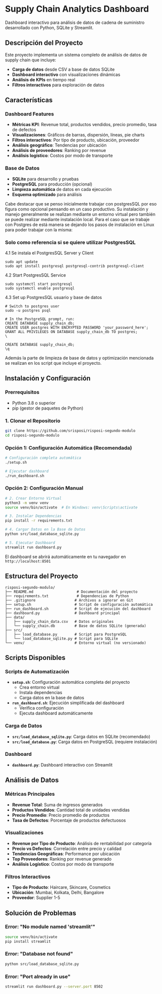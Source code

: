 # Supply Chain Analytics Dashboard

Dashboard interactivo para análisis de datos de cadena de suministro desarrollado con Python, SQLite y Streamlit.

## Descripción del Proyecto

Este proyecto implementa un sistema completo de análisis de datos de supply chain que incluye:

- **Carga de datos** desde CSV a base de datos SQLite
- **Dashboard interactivo** con visualizaciones dinámicas
- **Análisis de KPIs** en tiempo real
- **Filtros interactivos** para exploración de datos

## Características

### Dashboard Features
- **Métricas KPI**: Revenue total, productos vendidos, precio promedio, tasa de defectos
- **Visualizaciones**: Gráficos de barras, dispersión, líneas, pie charts
- **Filtros interactivos**: Por tipo de producto, ubicación, proveedor
- **Análisis geográfico**: Tendencias por ubicación
- **Análisis de proveedores**: Ranking por revenue
- **Análisis logístico**: Costos por modo de transporte

### Base de Datos
- **SQLite** para desarrollo y pruebas
- **PostgreSQL** para producción (opcional)
- **Limpieza automática** de datos en cada ejecución
- **Esquema optimizado** para análisis

Cabe destacar que se penso inicialmente trabajar con postgresSQL por eso figura como opcional pensando en un caso productivo. Su instalación y manejo generalmente se realizan mediante un entorno virtual pero también se puede realizar mediante instalación local. Para el caso que se trabaje con Postgres de está manera se dejando los pasos de instalación en Linux para poder trabajar con la misma:

### Solo como referencia si se quiere utilizar PostgresSQL

4.1 Se instala el PostgresSQL Server y Client
```
sudo apt update
sudo apt install postgresql postgresql-contrib postgresql-client
```
4.2 Start PostgresSQL Service
```
sudo systemctl start postgresql
sudo systemctl enable postgresql
```
4.3 Set up PostgresSQL usuario y base de datos
```
# Switch to postgres user
sudo -u postgres psql

# In the PostgreSQL prompt, run:
CREATE DATABASE supply_chain_db;
CREATE USER postgres WITH ENCRYPTED PASSWORD 'your_password_here';
GRANT ALL PRIVILEGES ON DATABASE supply_chain_db TO postgres;
\
```

```psql -U postgres
CREATE DATABASE supply_chain_db;
\q
```

Además la parte de limpieza de base de datos y optimización mencionada se realizan en los script que incluye el proyecto.

## Instalación y Configuración

### Prerrequisitos
- Python 3.8 o superior
- pip (gestor de paquetes de Python)

### 1. Clonar el Repositorio
```bash
git clone https://github.com/srisposi/risposi-segundo-modulo
cd risposi-segundo-modulo
```

### Opción 1: Configuración Automática (Recomendada)
```bash
# Configuración completa automática
./setup.sh

# Ejecutar dashboard
./run_dashboard.sh
```

### Opción 2: Configuración Manual
```bash
# 2. Crear Entorno Virtual
python3 -m venv venv
source venv/bin/activate  # En Windows: venv\Scripts\activate

# 3. Instalar Dependencias
pip install -r requirements.txt

# 4. Cargar Datos en la Base de Datos
python src/load_database_sqlite.py

# 5. Ejecutar Dashboard
streamlit run dashboard.py
```

El dashboard se abrirá automáticamente en tu navegador en `http://localhost:8501`

## Estructura del Proyecto

```
risposi-segundo-modulo/
├── README.md                    # Documentación del proyecto
├── requirements.txt             # Dependencias de Python
├── .gitignore                  # Archivos a ignorar en Git
├── setup.sh                    # Script de configuración automática
├── run_dashboard.sh            # Script de ejecución del dashboard
├── dashboard.py                # Dashboard principal
├── data/
│   ├── supply_chain_data.csv   # Datos originales
│   └── supply_chain.db         # Base de datos SQLite (generada)
├── src/
│   ├── load_database.py        # Script para PostgreSQL
│   └── load_database_sqlite.py # Script para SQLite
└── venv/                       # Entorno virtual (no versionado)
```

## Scripts Disponibles

### Scripts de Automatización
- **`setup.sh`**: Configuración automática completa del proyecto
  - Crea entorno virtual
  - Instala dependencias
  - Carga datos en la base de datos
- **`run_dashboard.sh`**: Ejecución simplificada del dashboard
  - Verifica configuración
  - Ejecuta dashboard automáticamente

### Carga de Datos
- **`src/load_database_sqlite.py`**: Carga datos en SQLite (recomendado)
- **`src/load_database.py`**: Carga datos en PostgreSQL (requiere instalación)

### Dashboard
- **`dashboard.py`**: Dashboard interactivo con Streamlit

## Análisis de Datos

### Métricas Principales
- **Revenue Total**: Suma de ingresos generados
- **Productos Vendidos**: Cantidad total de unidades vendidas
- **Precio Promedio**: Precio promedio de productos
- **Tasa de Defectos**: Porcentaje de productos defectuosos

### Visualizaciones
- **Revenue por Tipo de Producto**: Análisis de rentabilidad por categoría
- **Precio vs Defectos**: Correlación entre precio y calidad
- **Tendencias Geográficas**: Performance por ubicación
- **Top Proveedores**: Ranking por revenue generado
- **Análisis Logístico**: Costos por modo de transporte

### Filtros Interactivos
- **Tipo de Producto**: Haircare, Skincare, Cosmetics
- **Ubicación**: Mumbai, Kolkata, Delhi, Bangalore
- **Proveedor**: Supplier 1-5

## Solución de Problemas

### Error: "No module named 'streamlit'"
```bash
source venv/bin/activate
pip install streamlit
```

### Error: "Database not found"
```bash
python src/load_database_sqlite.py
```

### Error: "Port already in use"
```bash
streamlit run dashboard.py --server.port 8502
```